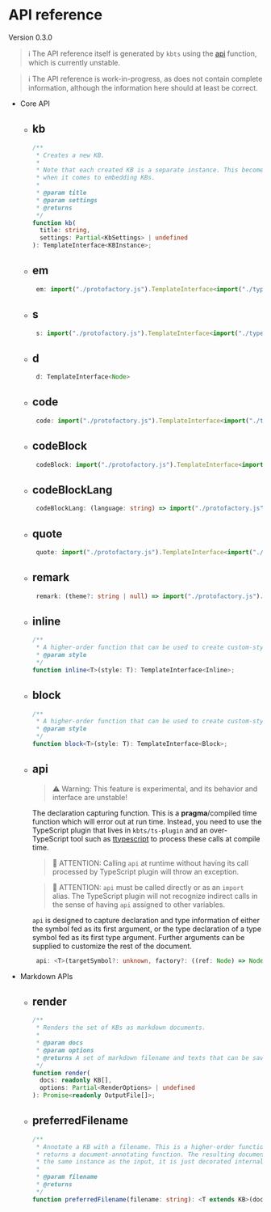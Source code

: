 # API reference

Version 0.3.0

> ℹ️ The API reference itself is generated by `kbts` using the
> [api](api.md "api") function, which is currently unstable.

> ℹ️ The API reference is work-in-progress, as does not contain complete
> information, although the information here should at least be correct.

*   Core API

    *   ## kb

        ```ts
        /**
         * Creates a new KB.
         *
         * Note that each created KB is a separate instance. This becomes significant
         * when it comes to embedding KBs.
         *
         * @param title
         * @param settings
         * @returns
         */
        function kb(
          title: string,
          settings: Partial<KbSettings> | undefined
        ): TemplateInterface<KBInstance>;

        ```

    *   ## em

        ```ts
         em: import("./protofactory.js").TemplateInterface<import("./types.js").Inline>
        ```

    *   ## s

        ```ts
         s: import("./protofactory.js").TemplateInterface<import("./types.js").Inline>
        ```

    *   ## d

        ```ts
         d: TemplateInterface<Node>
        ```

    *   ## code

        ```ts
         code: import("./protofactory.js").TemplateInterface<import("./types.js").Inline>
        ```

    *   ## codeBlock

        ```ts
         codeBlock: import("./protofactory.js").TemplateInterface<import("./types.js").Block>
        ```

    *   ## codeBlockLang

        ```ts
         codeBlockLang: (language: string) => import("./protofactory.js").TemplateInterface<import("./types.js").Block>
        ```

    *   ## quote

        ```ts
         quote: import("./protofactory.js").TemplateInterface<import("./types.js").Block>
        ```

    *   ## remark

        ```ts
         remark: (theme?: string | null) => import("./protofactory.js").TemplateInterface<import("./types.js").Block>
        ```

    *   ## inline

        ```ts
        /**
         * A higher-order function that can be used to create custom-styled inline.
         * @param style
         */
        function inline<T>(style: T): TemplateInterface<Inline>;

        ```

    *   ## block

        ```ts
        /**
         * A higher-order function that can be used to create custom-styled blocks.
         * @param style
         */
        function block<T>(style: T): TemplateInterface<Block>;

        ```

    *   ## api

        > ⚠️ Warning: This feature is experimental, and its behavior and
        > interface are unstable!

        The declaration capturing function. This is a **pragma**/compiled time
        function which will error out at run time. Instead, you need to use the
        TypeScript plugin that lives in `kbts/ts-plugin` and an over-TypeScript tool
        such as [ttypescript](https://www.npmjs.com/package/ttypescript "ttypescript")
        to process these calls at compile time.

        > 🔴 ATTENTION: Calling `api` at runtime without having its call processed
        > by TypeScript plugin will throw an exception.

        > 🔴 ATTENTION: `api` must be called directly or as an `import` alias.
        > The TypeScript plugin will not recognize indirect calls in the sense of
        > having `api` assigned to other variables.

        `api` is designed to capture declaration and type information of
        either the symbol fed as its first argument, or the type declaration of a
        type symbol fed as its first type argument. Further arguments can be supplied
        to customize the rest of the document.

        ```ts
         api: <T>(targetSymbol?: unknown, factory?: ((ref: Node) => Node) | undefined, settings?: Partial<KbSettings> | undefined) => KBInstance
        ```

*   Markdown APIs

    *   ## render

        ```ts
        /**
         * Renders the set of KBs as markdown documents.
         *
         * @param docs
         * @param options
         * @returns A set of markdown filename and texts that can be saved using `save`.
         */
        function render(
          docs: readonly KB[],
          options: Partial<RenderOptions> | undefined
        ): Promise<readonly OutputFile[]>;

        ```

    *   ## preferredFilename

        ```ts
        /**
         * Annotate a KB with a filename. This is a higher-order function that
         * returns a document-annotating function. The resulting document is
         * the same instance as the input, it is just decorated internally.
         *
         * @param filename
         * @returns
         */
        function preferredFilename(filename: string): <T extends KB>(document: T) => T;

        ```
